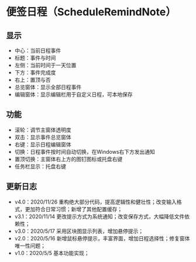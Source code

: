 # 便签日程（ScheduleRemindNote）

**显示**
- 
- 中心：当前日程事件
- 标题：事件与时间
- 左侧：当前时间于一天位置
- 下方：事件完成度
- 右上：置顶与否
- 总览窗体：显示全部日程事件
- 编辑窗体：显示编辑栏用于自定义日程，可本地保存

**功能**
-  
- 滚轮：调节主窗体透明度
- 双击：显示事件总览窗体
- 右键：显示日程编辑窗体
- 切换：日程事件按时间自动切换，在Windows右下方发出通知
- 置顶切换：主窗体右上方的图钉图标或托盘右键
- 任务栏显示：托盘右键
    
**更新日志**
-    
- v4.0：2020/11/26 重构绝大部分代码，提高逻辑性和健壮性；改变输入格式，更加符合日常习惯；新增了其他配置缓存；
- v3.1：2020/11/14 更改提示方式为系统通知；改变保存方式，大幅降低文件依赖性；
- v3.0：2020/5/17 采用区块图显示列表，增加悬停提示；
- v2.0：2020/5/16 新增鼠标悬停提示，丰富界面，增加日程选择性；修复窗体唯一性问题；
- v1.0：2020/5/5 基本功能实现；



